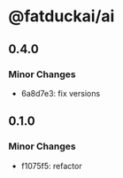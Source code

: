 # @fatduckai/ai

## 0.4.0

### Minor Changes

- 6a8d7e3: fix versions

## 0.1.0

### Minor Changes

- f1075f5: refactor
